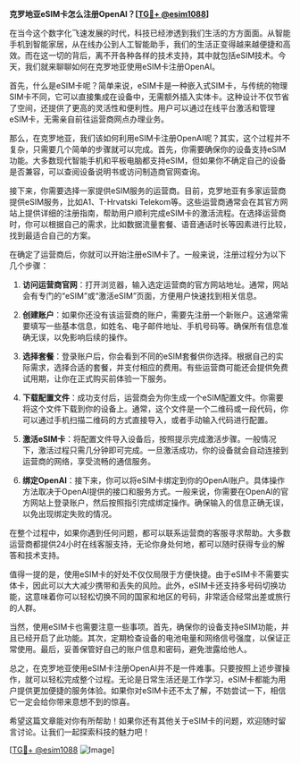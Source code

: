 **克罗地亚eSIM卡怎么注册OpenAI？[[TG💪+ @esim1088](https://t.me/s/esim1088)]**

在当今这个数字化飞速发展的时代，科技已经渗透到我们生活的方方面面。从智能手机到智能家居，从在线办公到人工智能助手，我们的生活正变得越来越便捷和高效。而在这一切的背后，离不开各种各样的技术支持，其中就包括eSIM技术。今天，我们就来聊聊如何在克罗地亚使用eSIM卡注册OpenAI。

首先，什么是eSIM卡呢？简单来说，eSIM卡是一种嵌入式SIM卡，与传统的物理SIM卡不同，它可以直接集成在设备中，无需额外插入实体卡。这种设计不仅节省了空间，还提供了更高的灵活性和便利性。用户可以通过在线平台激活和管理eSIM卡，无需亲自前往运营商网点办理业务。

那么，在克罗地亚，我们该如何利用eSIM卡注册OpenAI呢？其实，这个过程并不复杂，只需要几个简单的步骤就可以完成。首先，你需要确保你的设备支持eSIM功能。大多数现代智能手机和平板电脑都支持eSIM，但如果你不确定自己的设备是否兼容，可以查阅设备说明书或访问制造商官网查询。

接下来，你需要选择一家提供eSIM服务的运营商。目前，克罗地亚有多家运营商提供eSIM服务，比如A1、T-Hrvatski Telekom等。这些运营商通常会在其官方网站上提供详细的注册指南，帮助用户顺利完成eSIM卡的激活流程。在选择运营商时，你可以根据自己的需求，比如数据流量套餐、语音通话时长等因素进行比较，找到最适合自己的方案。

在确定了运营商后，你就可以开始注册eSIM卡了。一般来说，注册过程分为以下几个步骤：

1. **访问运营商官网**：打开浏览器，输入选定运营商的官方网站地址。通常，网站会有专门的“eSIM”或“激活eSIM”页面，方便用户快速找到相关信息。

2. **创建账户**：如果你还没有该运营商的账户，需要先注册一个新账户。这通常需要填写一些基本信息，如姓名、电子邮件地址、手机号码等。确保所有信息准确无误，以免影响后续的操作。

3. **选择套餐**：登录账户后，你会看到不同的eSIM套餐供你选择。根据自己的实际需求，选择合适的套餐，并支付相应的费用。有些运营商可能还会提供免费试用期，让你在正式购买前体验一下服务。

4. **下载配置文件**：成功支付后，运营商会为你生成一个eSIM配置文件。你需要将这个文件下载到你的设备上。通常，这个文件是一个二维码或一段代码，你可以通过手机扫描二维码的方式直接导入，或者手动输入代码进行配置。

5. **激活eSIM卡**：将配置文件导入设备后，按照提示完成激活步骤。一般情况下，激活过程只需几分钟即可完成。一旦激活成功，你的设备就会自动连接到运营商的网络，享受流畅的通信服务。

6. **绑定OpenAI**：接下来，你可以将eSIM卡绑定到你的OpenAI账户。具体操作方法取决于OpenAI提供的接口和服务方式。一般来说，你需要在OpenAI的官方网站上登录账户，然后按照指引完成绑定操作。确保输入的信息正确无误，以免出现绑定失败的情况。

在整个过程中，如果你遇到任何问题，都可以联系运营商的客服寻求帮助。大多数运营商都提供24小时在线客服支持，无论你身处何地，都可以随时获得专业的解答和技术支持。

值得一提的是，使用eSIM卡的好处不仅仅局限于方便快捷。由于eSIM卡不需要实体卡，因此可以大大减少携带和丢失的风险。此外，eSIM卡还支持多号码切换功能，这意味着你可以轻松切换不同的国家和地区的号码，非常适合经常出差或旅行的人群。

当然，使用eSIM卡也需要注意一些事项。首先，确保你的设备支持eSIM功能，并且已经开启了此功能。其次，定期检查设备的电池电量和网络信号强度，以保证正常使用。最后，妥善保管好自己的账户信息和密码，避免泄露给他人。

总之，在克罗地亚使用eSIM卡注册OpenAI并不是一件难事。只要按照上述步骤操作，就可以轻松完成整个过程。无论是日常生活还是工作学习，eSIM卡都能为用户提供更加便捷的服务体验。如果你对eSIM卡还不太了解，不妨尝试一下，相信它一定会给你带来意想不到的惊喜。

希望这篇文章能对你有所帮助！如果你还有其他关于eSIM卡的问题，欢迎随时留言讨论。让我们一起探索科技的魅力吧！

[[TG💪+ @esim1088](https://t.me/s/esim1088) ![Image](https://i.postimg.cc/4NQfJmqS/Snipaste-2025-05-13-00-14-12.png)]